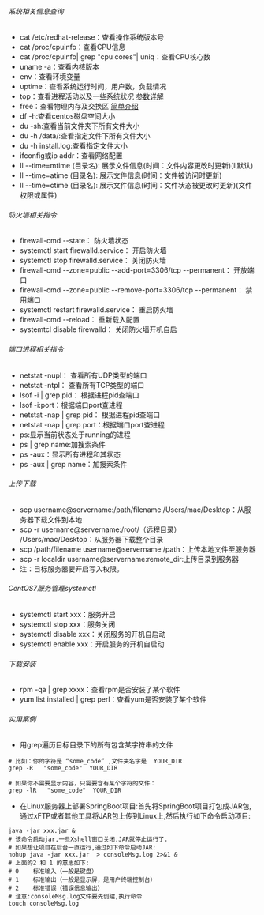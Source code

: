 ###### 系统相关信息查询
- cat /etc/redhat-release：查看操作系统版本号
- cat /proc/cpuinfo：查看CPU信息
- cat /proc/cpuinfo| grep "cpu cores"| uniq：查看CPU核心数
- uname -a：查看内核版本
- env：查看环境变量
- uptime：查看系统运行时间，用户数，负载情况
- top：查看进程活动以及一些系统状况 [参数详解](https://blog.csdn.net/ai2000ai/article/details/79786459)
- free：查看物理内存及交换区 [简单介绍](https://blog.csdn.net/zwan0518/article/details/12059213)
- df -h:查看centos磁盘空间大小
- du -sh:查看当前文件夹下所有文件大小
- du -h /data/:查看指定文件下所有文件大小
- du -h install.log:查看指定文件大小
- ifconfig或ip addr：查看网络配置
- ll --time=mtime (目录名): 展示文件信息(时间：文件内容更改时更新)(ll默认)
- ll --time=atime (目录名): 展示文件信息(时间：文件被访问时更新)
- ll --time=ctime (目录名): 展示文件信息(时间：文件状态被更改时更新)(文件权限或属性)
###### 防火墙相关指令
- firewall-cmd --state： 防火墙状态
- systemctl start firewalld.service：  开启防火墙
- systemctl stop firewalld.service：  关闭防火墙
- firewall-cmd --zone=public --add-port=3306/tcp --permanent：  开放端口
- firewall-cmd --zone=public --remove-port=3306/tcp --permanent：  禁用端口
- systemctl restart firewalld.service：  重启防火墙
- firewall-cmd --reload：   重新载入配置
- systemtcl disable firewalld： 关闭防火墙开机自启
###### 端口进程相关指令
- netstat -nupl： 查看所有UDP类型的端口
- netstat -ntpl： 查看所有TCP类型的端口
- lsof -i | grep pid： 根据进程pid查端口
- lsof  -i:port：根据端口port查进程
- netstat -nap | grep pid： 根据进程pid查端口
- netstat -nap | grep port：根据端口port查进程
- ps:显示当前状态处于running的进程
- ps | grep name:加搜索条件
- ps -aux：显示所有进程和其状态
- ps -aux | grep name：加搜索条件
###### 上传下载
- scp username@servername:/path/filename /Users/mac/Desktop：从服务器下载文件到本地
- scp -r username@servername:/root/（远程目录） /Users/mac/Desktop：从服务器下载整个目录
- scp /path/filename username@servername:/path：上传本地文件至服务器
- scp -r localdir username@servername:remote_dir:上传目录到服务器
- 注：目标服务器要开启写入权限。
###### CentOS7服务管理systemctl
- systemctl start xxx：服务开启
- systemctl stop xxx：服务关闭
- systemctl disable xxx：关闭服务的开机自启动
- systemctl enable xxx：开启服务的开机自启动
###### 下载安装
- rpm -qa | grep xxxx：查看rpm是否安装了某个软件
- yum list installed | grep perl：查看yum是否安装了某个软件
###### 实用案例
- 用grep遍历目标目录下的所有包含某字符串的文件
```
# 比如：你的字符是 “some_code” ,文件夹名字是  YOUR_DIR
grep -R   "some_code"  YOUR_DIR
 
# 如果你不需要显示内容，只需要含有某个字符的文件： 
grep -lR   "some_code"  YOUR_DIR
```
- 在Linux服务器上部署SpringBoot项目:首先将SpringBoot项目打包成JAR包,通过xFTP或者其他工具将JAR包上传到Linux上,然后执行如下命令启动项目:
```
java -jar xxx.jar &
# 该命令启动jar,一旦Xshell窗口关闭,JAR就停止运行了.
# 如果想让项目在后台一直运行,通过如下命令启动JAR:
nohup java -jar xxx.jar  > consoleMsg.log 2>&1 &
# 上面的2 和 1 的意思如下:
# 0    标准输入（一般是键盘）
# 1    标准输出（一般是显示屏，是用户终端控制台）
# 2    标准错误（错误信息输出）
# 注意:consoleMsg.log文件要先创建,执行命令
touch consoleMsg.log
```